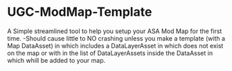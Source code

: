 # UGC-ModMap-Template
 A Simple streamlined tool to help you setup your ASA Mod Map for the first time.
 -Should cause little to NO crashing unless you make a template (with a Map DataAsset) in which includes a DataLayerAsset 
  in which does not exist on the map or with in the list of DataLayerAssets inside the DataAsset in which whill be added to your map.